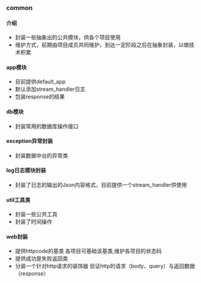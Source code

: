 ### common

#### 介绍
* 封装一些抽象出的公共模块，供各个项目使用
* 维护方式，前期由项目成员共同维护，到达一定阶段之后在抽象封装，以做技术积累

#### app模块
* 目前提供default_app
* 默认添加stream_handler日志
* 包装response的结果

#### db模块
* 封装常用的数据库操作接口

#### exception异常封装
* 封装数据中台的异常类
 
#### log日志模块封装
* 封装了日志的输出的Json内容格式，目前提供一个stream_handler供使用

#### util工具类
* 封装一些公共工具
* 封装了时间操作

#### web封装
* 提供httpcode的基类 各项目可基础该基类,维护各项目的状态码
* 提供成功是失败返回类
* 分装一个针对http请求的装饰器 验证http的请求（body、query）与返回数据（response）

